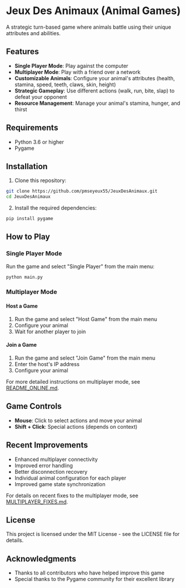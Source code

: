 # Jeux Des Animaux (Animal Games)

A strategic turn-based game where animals battle using their unique attributes and abilities.

## Features

- **Single Player Mode**: Play against the computer
- **Multiplayer Mode**: Play with a friend over a network
- **Customizable Animals**: Configure your animal's attributes (health, stamina, speed, teeth, claws, skin, height)
- **Strategic Gameplay**: Use different actions (walk, run, bite, slap) to defeat your opponent
- **Resource Management**: Manage your animal's stamina, hunger, and thirst

## Requirements

- Python 3.6 or higher
- Pygame

## Installation

1. Clone this repository:
```bash
git clone https://github.com/pmseyeux55/JeuxDesAnimaux.git
cd JeuxDesAnimaux
```

2. Install the required dependencies:
```bash
pip install pygame
```

## How to Play

### Single Player Mode

Run the game and select "Single Player" from the main menu:
```bash
python main.py
```

### Multiplayer Mode

#### Host a Game
1. Run the game and select "Host Game" from the main menu
2. Configure your animal
3. Wait for another player to join

#### Join a Game
1. Run the game and select "Join Game" from the main menu
2. Enter the host's IP address
3. Configure your animal

For more detailed instructions on multiplayer mode, see [README_ONLINE.md](README_ONLINE.md).

## Game Controls

- **Mouse**: Click to select actions and move your animal
- **Shift + Click**: Special actions (depends on context)

## Recent Improvements

- Enhanced multiplayer connectivity
- Improved error handling
- Better disconnection recovery
- Individual animal configuration for each player
- Improved game state synchronization

For details on recent fixes to the multiplayer mode, see [MULTIPLAYER_FIXES.md](MULTIPLAYER_FIXES.md).

## License

This project is licensed under the MIT License - see the LICENSE file for details.

## Acknowledgments

- Thanks to all contributors who have helped improve this game
- Special thanks to the Pygame community for their excellent library 